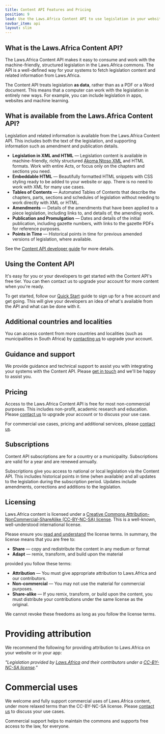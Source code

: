 ```yaml
---
title: Content API Features and Pricing
position: 9
lead: Use the Laws.Africa Content API to use legislation in your website, app or research.
navbar_item: api
layout: slim
---
```


## What is the Laws.Africa Content API?

The Laws.Africa Content API makes it easy to consume and work with the machine-friendly, structured legislation in the Laws.Africa commons. The API is a well-defined way for your systems to fetch legislation content and related information from Laws.Africa.

The Content API treats legislation **as data**, rather than as a PDF or a Word document. This means that a computer can work with the legislation in entirely new ways. For example, you can include legislation in apps, websites and machine learning.

## What is available from the Laws.Africa Content API?

Legislation and related information is available from the Laws.Africa Content API. This includes both the text of the legislation, and supporting information such as amendment and publication details.

* **Legislation in XML and HTML** — Legislation content is available in machine-friendly, richly structured [Akoma Ntoso XML](http://www.akomantoso.org/) and HTML formats. Work with entire Acts, or focus only on the chapters and sections you need.
* **Embeddable HTML** — Beautifully formatted HTML snippets with CSS styling ready to be added to your website or app. There is no need to work with XML for many use cases.
* **Tables of Contents** — Automated Tables of Contents that describe the chapters, parts, sections and schedules of legislation without needing to work directly with XML or HTML.
* **Amendments** — Details of the amendments that have been applied to a piece legislation, including links to, and details of, the amending work.
* **Publication and Promulgation** — Dates and details of the initial publication, including gazette numbers, with links to the gazette PDFs for reference purposes.
* **Points in Time** — Historical points in time for previous amended versions of legislation, where available.

See the [Content API developer guide](https://developers.laws.africa) for more details.

## Using the Content API

It's easy for you or your developers to get started with the Content API's free tier. You can then contact us to upgrade your account for more content when you're ready.

To get started, follow our [Quick Start](https://developers.laws.africa/quick-start) guide to sign up for a free account and get going. This will give your developers an idea of what's available from the API and what can be done with it.

## Additional countries and localities

You can access content from more countries and localities (such as municipalities in South Africa) by [contacting us](/contact) to upgrade your account.

## Guidance and support

We provide guidance and technical support to assist you with integrating your systems with the Content API. Please [get in touch](/contact) and we'll be happy to assist you.

## Pricing

Access to the Laws.Africa Content API is free for most non-commercial purposes. This includes non-profit, academic research and education. Please [contact us](/contact) to upgrade your account or to discuss your use case.

For commercial use cases, pricing and additional services, please [contact us](/contact).

## Subscriptions

Content API subscriptions are for a country or a municipality. Subscriptions are valid for a year and are renewed annually.

Subscriptions give you access to national or local legislation via the Content API. This includes historical points in time (when available) and all updates to the legislation during the subscription period. Updates include amendments, corrections and additions to the legislation.

## Licensing

Laws.Africa content is licensed under a [Creative Commons Attribution-NonCommercial-ShareAlike (CC-BY-NC-SA) license](https://creativecommons.org/licenses/by-nc-sa/4.0/). This is a well-known, well-understood international license.

Please ensure you [read and understand](https://creativecommons.org/licenses/by-nc-sa/4.0/) the license terms. In summary, the license means that you are free to:

* **Share** — copy and redistribute the content in any medium or format
* **Adapt** — remix, transform, and build upon the material

provided you follow these terms:

* **Attribution** — You must give appropriate attribution to Laws.Africa and our contributors.
* **Non-commercial** — You may not use the material for commercial purposes.
* **Share-alike** — If you remix, transform, or build upon the content, you must distribute your contributions under the same license as the original.

We cannot revoke these freedoms as long as you follow the license terms.

# Providing attribution

We recommend the following for providing attribution to Laws.Africa on your website or in your app:

*"Legislation provided by [Laws.Africa](https://laws.africa) and their contributors under a [CC-BY-NC-SA license](https://creativecommons.org/licenses/by-nc-sa/4.0/)."*

# Commercial uses

We welcome and fully support commercial uses of Laws.Africa content, under more relaxed terms than the CC-BY-NC-SA license. Please [contact us](/contact) to discuss your use cases.

Commercial support helps to maintain the commons and supports free access to the law, for everyone.
